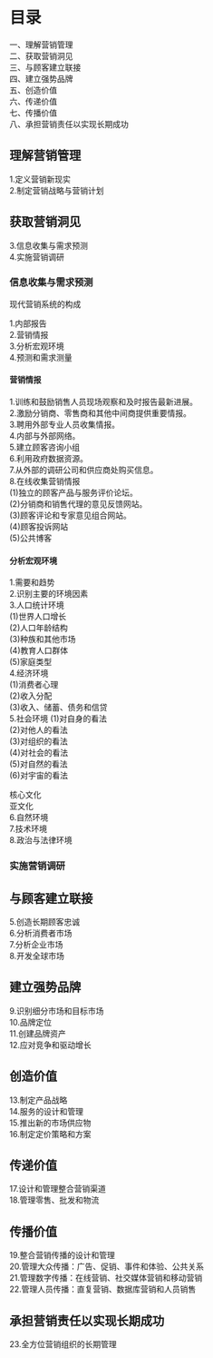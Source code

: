 # 目录
  一、理解营销管理   
  二、获取营销洞见   
  三、与顾客建立联接   
  四、建立强势品牌    
  五、创造价值   
  六、传递价值   
  七、传播价值    
  八、承担营销责任以实现长期成功    

## 理解营销管理
  1.定义营销新现实    
  2.制定营销战略与营销计划

## 获取营销洞见
  3.信息收集与需求预测     
  4.实施营销调研

### 信息收集与需求预测
现代营销系统的构成

1.内部报告   
2.营销情报   
3.分析宏观环境   
4.预测和需求测量    

#### 营销情报
1.训练和鼓励销售人员现场观察和及时报告最新进展。   
2.激励分销商、零售商和其他中间商提供重要情报。   
3.聘用外部专业人员收集情报。   
4.内部与外部网络。    
5.建立顾客咨询小组   
6.利用政府数据资源。    
7.从外部的调研公司和供应商处购买信息。   
8.在线收集营销情报   
  (1)独立的顾客产品与服务评价论坛。   
  (2)分销商和销售代理的意见反馈网站。  
  (3)顾客评论和专家意见组合网站。   
  (4)顾客投诉网站   
  (5)公共博客   
#### 分析宏观环境  
1.需要和趋势  
2.识别主要的环境因素   
3.人口统计环境   
  (1)世界人口增长  
  (2)人口年龄结构  
  (3)种族和其他市场  
  (4)教育人口群体  
  (5)家庭类型  
4.经济环境  
  (1)消费者心理  
  (2)收入分配  
  (3)收入、储蓄、债务和信贷  
5.社会环境
  (1)对自身的看法  
  (2)对他人的看法   
  (3)对组织的看法   
  (4)对社会的看法  
  (5)对自然的看法  
  (6)对宇宙的看法  
  
  核心文化  
  亚文化  
6.自然环境   
7.技术环境  
8.政治与法律环境  

### 实施营销调研   

## 与顾客建立联接  
5.创造长期顾客忠诚   
6.分析消费者市场   
7.分析企业市场  
8.开发全球市场  

## 建立强势品牌  
9.识别细分市场和目标市场  
10.品牌定位   
11.创建品牌资产   
12.应对竞争和驱动增长   

## 创造价值  
13.制定产品战略   
14.服务的设计和管理   
15.推出新的市场供应物   
16.制定定价策略和方案  

## 传递价值
17.设计和管理整合营销渠道   
18.管理零售、批发和物流  

## 传播价值
19.整合营销传播的设计和管理   
20.管理大众传播：广告、促销、事件和体验、公共关系   
21.管理数字传播：在线营销、社交媒体营销和移动营销   
22.管理人员传播：直复营销、数据库营销和人员销售   

## 承担营销责任以实现长期成功  
23.全方位营销组织的长期管理  
